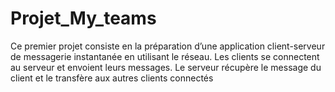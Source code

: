 # Projet_My_teams
Ce premier projet consiste en la préparation d’une application client-serveur de messagerie instantanée en utilisant le réseau. Les clients se connectent au serveur et envoient leurs messages. Le serveur récupère le message du client et le transfère aux autres clients connectés
